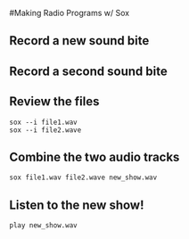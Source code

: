 #Making Radio Programs w/ Sox

## Record a new sound bite


## Record a second sound bite

## Review the files

```
sox --i file1.wav
sox --i file2.wave
```

## Combine the two audio tracks
```
sox file1.wav file2.wave new_show.wav
```

## Listen to the new show! 
```
play new_show.wav 
```
